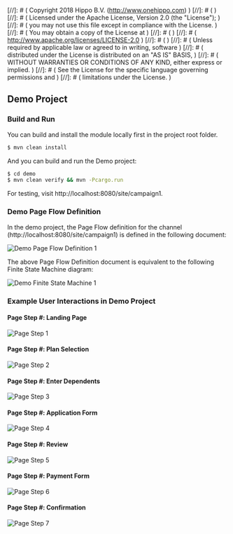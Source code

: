 
[//]: # (  Copyright 2018 Hippo B.V. (http://www.onehippo.com)  )
[//]: # (  )
[//]: # (  Licensed under the Apache License, Version 2.0 (the "License");  )
[//]: # (  you may not use this file except in compliance with the License.  )
[//]: # (  You may obtain a copy of the License at  )
[//]: # (  )
[//]: # (       http://www.apache.org/licenses/LICENSE-2.0  )
[//]: # (  )
[//]: # (  Unless required by applicable law or agreed to in writing, software  )
[//]: # (  distributed under the License is distributed on an "AS IS" BASIS,  )
[//]: # (  WITHOUT WARRANTIES OR CONDITIONS OF ANY KIND, either express or implied.  )
[//]: # (  See the License for the specific language governing permissions and  )
[//]: # (  limitations under the License.  )

## Demo Project

### Build and Run

You can build and install the module locally first in the project root folder.

```bash
$ mvn clean install
```

And you can build and run the Demo project:

```bash
$ cd demo
$ mvn clean verify && mvn -Pcargo.run
```

For testing, visit http://localhost:8080/site/campaign1.

### Demo Page Flow Definition

In the demo project, the Page Flow definition for the channel (http://localhost:8080/site/campaign1) is defined
in the following document:

![Demo Page Flow Definition 1](images/demoflowdef1.png "Demo Page Flow Definition 1")

The above Page Flow Definition document is equivalent to the following Finite State Machine diagram:

![Demo Finite State Machine 1](images/demoflowfsm1.png "Demo Finite State Machine 1")

### Example User Interactions in Demo Project

#### Page Step #: Landing Page

![Page Step 1](images/demostep1.png "Page Step 1")

#### Page Step #: Plan Selection

![Page Step 2](images/demostep2.png "Page Step 2")

#### Page Step #: Enter Dependents

![Page Step 3](images/demostep3.png "Page Step 3")

#### Page Step #: Application Form

![Page Step 4](images/demostep4.png "Page Step 4")

#### Page Step #: Review

![Page Step 5](images/demostep5.png "Page Step 5")

#### Page Step #: Payment Form

![Page Step 6](images/demostep6.png "Page Step 6")

#### Page Step #: Confirmation

![Page Step 7](images/demostep7.png "Page Step 7")
